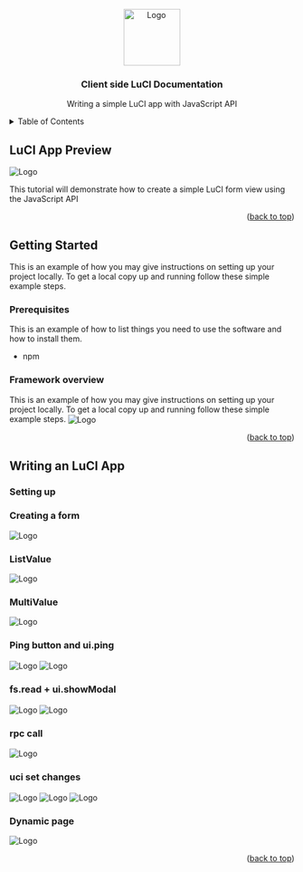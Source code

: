 <!-- PROJECT LOGO -->
<br />
<div align="center">
  <a href="[OpenWRT Wiki](https://openwrt.org/start)">
      <img src="images/openwrt_logo.png" alt="Logo" width="100" height="100">
  </a>

  <h3 align="center">Client side LuCI Documentation</h3>

  <p align="center">
    Writing a simple LuCI app with JavaScript API
    <br />
  </p>
</div>



<!-- TABLE OF CONTENTS -->
<details>
  <summary>Table of Contents</summary>
  <ol>
    <li>
      <a href="#about-the-project">LuCI App Preview</a>
    </li>
    <li>
      <a href="#getting-started">Getting Started</a>
      <ul>
        <li><a href="#prerequisites">Prerequisites</a></li>
        <li><a href="#overview">Framework Overview</a></li>
      </ul>
    </li>
    <li>
      <a href="#writingapp">Writing a LuCI App</a>
      <ul>
        <li><a href="#settingapp">Setting up</a></li>
        <li><a href="#form">Creating a form</a></li>
        <li><a href="#listvalue">ListValue</a></li>
        <li><a href="#multivalue">MultiValue</a></li>
        <li><a href="#pingbutton">Ping button and ui.ping</a></li>
        <li><a href="#readfile">fs.read + ui.showModal</a></li>
        <li><a href="#rpc">rpc call</a></li>
        <li><a href="#uciset">uci set changes</a></li>
        <li><a href="#poll">Dynamic page</a></li>
      </ul>
    </li>
 
  </ol>
</details>



<!-- LuCI App Preview -->
## LuCI App Preview

<img src="images/current_time.png" alt="Logo" width="auto" height="auto" align="center">

This tutorial will demonstrate how to create a simple LuCI form view using the JavaScript API

<p align="right">(<a href="#readme-top">back to top</a>)</p>



<!-- GETTING STARTED -->
## Getting Started

This is an example of how you may give instructions on setting up your project locally.
To get a local copy up and running follow these simple example steps.

### Prerequisites

This is an example of how to list things you need to use the software and how to install them.
* npm

<!-- Framework Overview -->
### Framework overview

This is an example of how you may give instructions on setting up your project locally.
To get a local copy up and running follow these simple example steps.
<img src="images/folder_structure.png" alt="Logo" width="auto" height="auto" align="center">

<p align="right">(<a href="#readme-top">back to top</a>)</p>


<!-- Writing App -->
## Writing an LuCI App

### Setting up

### Creating a form
<img src="images/initial_view.png" alt="Logo" width="auto" height="auto" align="center">

### ListValue
<img src="images/listvalue_load.png" alt="Logo" width="auto" height="auto" align="center">

### MultiValue
<img src="images/multivalue.png" alt="Logo" width="auto" height="auto" align="center">

### Ping button and ui.ping
<img src="images/ping_btn.png" alt="Logo" width="auto" height="auto" align="center">
<img src="images/ping_btn_action.png" alt="Logo" width="auto" height="auto" align="center">

### fs.read + ui.showModal
<img src="images/read_file.png" alt="Logo" width="auto" height="auto" align="center">
<img src="images/read_file_modal.png" alt="Logo" width="auto" height="auto" align="center">

### rpc call
<img src="images/boardinfo.png" alt="Logo" width="auto" height="auto" align="center">

### uci set changes
<img src="images/multivalue_set_default.png" alt="Logo" width="auto" height="auto" align="center">
<img src="images/multivalue_set_default_action.png" alt="Logo" width="auto" height="auto" align="center">
<img src="images/multivalue_set_default_after.png" alt="Logo" width="auto" height="auto" align="center">

### Dynamic page
<img src="images/current_time.png" alt="Logo" width="auto" height="auto" align="center">

<p align="right">(<a href="#readme-top">back to top</a>)</p>



<!-- MARKDOWN LINKS & IMAGES -->
<!-- https://www.markdownguide.org/basic-syntax/#reference-style-links -->
[contributors-shield]: https://img.shields.io/github/contributors/othneildrew/Best-README-Template.svg?style=for-the-badge
[contributors-url]: https://github.com/othneildrew/Best-README-Template/graphs/contributors
[forks-shield]: https://img.shields.io/github/forks/othneildrew/Best-README-Template.svg?style=for-the-badge
[forks-url]: https://github.com/othneildrew/Best-README-Template/network/members
[stars-shield]: https://img.shields.io/github/stars/othneildrew/Best-README-Template.svg?style=for-the-badge
[stars-url]: https://github.com/othneildrew/Best-README-Template/stargazers
[issues-shield]: https://img.shields.io/github/issues/othneildrew/Best-README-Template.svg?style=for-the-badge
[issues-url]: https://github.com/othneildrew/Best-README-Template/issues
[license-shield]: https://img.shields.io/github/license/othneildrew/Best-README-Template.svg?style=for-the-badge
[license-url]: https://github.com/othneildrew/Best-README-Template/blob/master/LICENSE.txt
[linkedin-shield]: https://img.shields.io/badge/-LinkedIn-black.svg?style=for-the-badge&logo=linkedin&colorB=555
[linkedin-url]: https://linkedin.com/in/othneildrew
[product-screenshot]: images/screenshot.png
[Next.js]: https://img.shields.io/badge/next.js-000000?style=for-the-badge&logo=nextdotjs&logoColor=white
[Next-url]: https://nextjs.org/
[React.js]: https://img.shields.io/badge/React-20232A?style=for-the-badge&logo=react&logoColor=61DAFB
[React-url]: https://reactjs.org/
[Vue.js]: https://img.shields.io/badge/Vue.js-35495E?style=for-the-badge&logo=vuedotjs&logoColor=4FC08D
[Vue-url]: https://vuejs.org/
[Angular.io]: https://img.shields.io/badge/Angular-DD0031?style=for-the-badge&logo=angular&logoColor=white
[Angular-url]: https://angular.io/
[Svelte.dev]: https://img.shields.io/badge/Svelte-4A4A55?style=for-the-badge&logo=svelte&logoColor=FF3E00
[Svelte-url]: https://svelte.dev/
[Laravel.com]: https://img.shields.io/badge/Laravel-FF2D20?style=for-the-badge&logo=laravel&logoColor=white
[Laravel-url]: https://laravel.com
[Bootstrap.com]: https://img.shields.io/badge/Bootstrap-563D7C?style=for-the-badge&logo=bootstrap&logoColor=white
[Bootstrap-url]: https://getbootstrap.com
[JQuery.com]: https://img.shields.io/badge/jQuery-0769AD?style=for-the-badge&logo=jquery&logoColor=white
[JQuery-url]: https://jquery.com 

